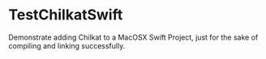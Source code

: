 # TestChilkatSwift
Demonstrate adding Chilkat to a MacOSX Swift Project, just for the sake of compiling and linking successfully.
